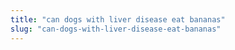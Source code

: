 ```yaml
---
title: "can dogs with liver disease eat bananas"
slug: "can-dogs-with-liver-disease-eat-bananas"
---
```


